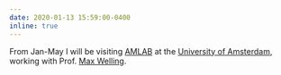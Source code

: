 ```yaml
---
date: 2020-01-13 15:59:00-0400
inline: true
---
```


From Jan-May I will be visiting [AMLAB](http://amlab.science.uva.nl/) at the [University of Amsterdam](https://www.uva.nl/en), working with Prof. [Max Welling](https://staff.fnwi.uva.nl/m.welling/).

